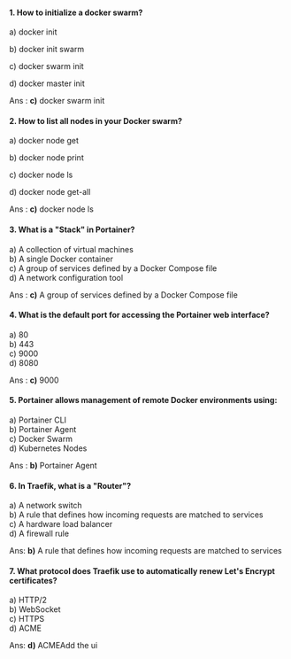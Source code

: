 #### **1. How to initialize a docker swarm?**

 a) docker init
       
b) docker init swarm
       
c) docker swarm init 
       
d) docker master init

Ans : **c)** docker swarm init

#### **2. How to list all nodes in your Docker swarm?**

a) docker node get
       
b) docker node print
       
c) docker node ls
       
d) docker node get-all
 
 Ans : **c)** docker node ls

#### **3. What is a "Stack" in Portainer?**

a) A collection of virtual machines  
b) A single Docker container  
c) A group of services defined by a Docker Compose file  
d) A network configuration tool

Ans :  **c)** A group of services defined by a Docker Compose file

#### **4. What is the default port for accessing the Portainer web interface?**

a) 80  
b) 443  
c) 9000  
d) 8080

Ans :  **c)** 9000

#### **5. Portainer allows management of remote Docker environments using:**

a) Portainer CLI  
b) Portainer Agent  
c) Docker Swarm  
d) Kubernetes Nodes

Ans :  **b)** Portainer Agent

#### **6. In Traefik, what is a "Router"?**

a) A network switch  
b) A rule that defines how incoming requests are matched to services  
c) A hardware load balancer  
d) A firewall rule  

Ans: **b)** A rule that defines how incoming requests are matched to services

#### **7. What protocol does Traefik use to automatically renew Let's Encrypt certificates?**

a) HTTP/2  
b) WebSocket  
c) HTTPS  
d) ACME  

Ans: **d)** ACMEAdd the ui
<!--stackedit_data:
eyJoaXN0b3J5IjpbLTEwNjY2MjI1NTksNDg3NzMxNjE2XX0=
-->